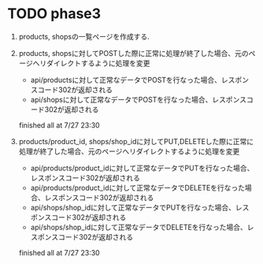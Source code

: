 # TODO phase3

1. products, shopsの一覧ページを作成する.

2. products, shopsに対してPOSTした際に正常に処理が終了した場合、元のページへリダイレクトするように処理を変更
    - api/productsに対して正常なデータでPOSTを行なった場合、レスポンスコード302が返却される
    - api/shopsに対して正常なデータでPOSTを行なった場合、レスポンスコード302が返却される

    finished all at 7/27 23:30

3. products/product_id, shops/shop_idに対してPUT,DELETEした際に正常に処理が終了した場合、元のページへリダイレクトするように処理を変更
    - api/products/product_idに対して正常なデータでPUTを行なった場合、レスポンスコード302が返却される
    - api/products/product_idに対して正常なデータでDELETEを行なった場合、レスポンスコード302が返却される
    - api/shops/shop_idに対して正常なデータでPUTを行なった場合、レスポンスコード302が返却される
    - api/shops/shop_idに対して正常なデータでDELETEを行なった場合、レスポンスコード302が返却される

    finished all at 7/27 23:30